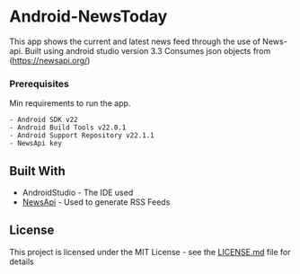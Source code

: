 # Android-NewsToday
This app shows the current and latest news feed through the use of News-api.
Built using android studio version 3.3
Consumes json objects from     (https://newsapi.org/)

### Prerequisites

Min requirements to run the app.

```
- Android SDK v22
- Android Build Tools v22.0.1
- Android Support Repository v22.1.1
- NewsApi key

```
## Built With

* AndroidStudio - The IDE used
* [NewsApi](https://newsapi.org/) - Used to generate RSS Feeds

## License

This project is licensed under the MIT License - see the [LICENSE.md](LICENSE.md) file for details
